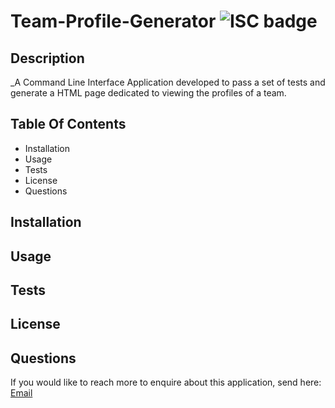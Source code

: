 # Team-Profile-Generator <img src="https://img.shields.io/badge/License-ISC-%232C64B4" alt="ISC badge">

## Description
_A Command Line Interface Application developed to pass a set of tests and generate a HTML page dedicated to viewing the profiles of a team.

## Table Of Contents
- Installation
- Usage
- Tests
- License 
- Questions

## Installation

## Usage

## Tests

## License

## Questions

If you would like to reach more to enquire about this application, send here: 
<a href="mailto: fatima.fakih@hotmail.com.au">Email</a>

